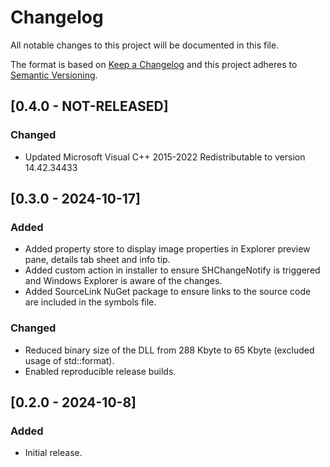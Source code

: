 <!--
  SPDX-FileCopyrightText: © 2024 Team CharLS
  SPDX-License-Identifier: BSD-3-Clause
-->

# Changelog

All notable changes to this project will be documented in this file.

The format is based on [Keep a Changelog](http://keepachangelog.com/) and this project adheres to [Semantic Versioning](http://semver.org/).

## [0.4.0 - NOT-RELEASED]

### Changed

- Updated Microsoft Visual C++ 2015-2022 Redistributable to version 14.42.34433

## [0.3.0 - 2024-10-17]

### Added

- Added property store to display image properties in Explorer preview pane, details tab sheet and info tip.
- Added custom action in installer to ensure SHChangeNotify is triggered and Windows Explorer is aware of the changes.
- Added SourceLink NuGet package to ensure links to the source code are included in the symbols file.

### Changed

- Reduced binary size of the DLL from 288 Kbyte to 65 Kbyte (excluded usage of std::format).
- Enabled reproducible release builds.

## [0.2.0 - 2024-10-8]

### Added

- Initial release.
